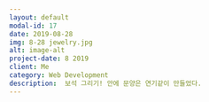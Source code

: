```yaml
---
layout: default
modal-id: 17
date: 2019-08-28
img: 8-28 jewelry.jpg
alt: image-alt
project-date: 8 2019
client: Me
category: Web Development
description:  보석 그리기! 안에 문양은 연기같이 만들었다.
---
```

